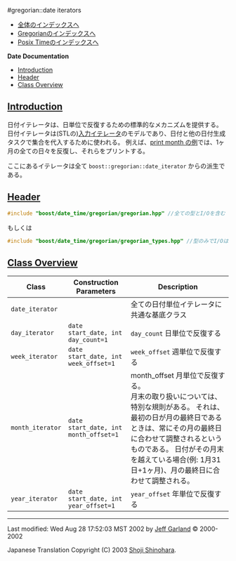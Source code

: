 #gregorian::date iterators

- [全体のインデックスへ](../date_time.md)
- [Gregorianのインデックスへ](gregorian.md)
- [Posix Timeのインデックスへ](posix_time.md)

**Date Documentation**

- [Introduction](#introduction)
- [Header](#header)
- [Class Overview](#class-overview)


## <a name="introduction" href="#introduction">Introduction</a>
日付イテレータは、日単位で反復するための標準的なメカニズムを提供する。 日付イテレータは(STLの)[入力イテレータ](http://www.sgi.com/tech/stl/InputIterator.html)のモデルであり、日付と他の日付生成タスクで集合を代入するために使われる。 例えば、[print month の例](print_month.cpp.md)では、1ヶ月の全ての日々を反復し、それらをプリントする。

ここにあるイテレータは全て `boost::gregorian::date_iterator` からの派生である。


## <a name="header" href="#header">Header</a>
```cpp
#include "boost/date_time/gregorian/gregorian.hpp" //全ての型とI/Oを含む
```

もしくは

```cpp
#include "boost/date_time/gregorian/gregorian_types.hpp" //型のみでI/Oは含まない
```


## <a name="class-overview" href="#class-overview">Class Overview</a>

| Class | Construction Parameters | Description |
|-------|-------------------------|-------------|
| `date_iterator` | | 全ての日付単位イテレータに共通な基底クラス |
| `day_iterator`  | `date start_date, int day_count=1` | `day_count` 日単位で反復する |
| `week_iterator` | `date start_date, int week_offset=1` | `week_offset` 週単位で反復する |
| `month_iterator` | `date start_date, int month_offset=1` | month_offset 月単位で反復する。<br/> 月末の取り扱いについては、特別な規則がある。 それは、最初の日が月の最終日であるときは、常にその月の最終日に合わせて調整されるというものである。 日付がその月末を越えている場合(例: 1月31日+1ヶ月)、月の最終日に合わせて調整される。 |
| `year_iterator`  | `date start_date, int year_offset=1` | `year_offset` 年単位で反復する |


***
Last modified: Wed Aug 28 17:52:03 MST 2002 by [Jeff Garland](mailto:jeff@crystalclearsoftware.com) © 2000-2002 

Japanese Translation Copyright (C) 2003 [Shoji Shinohara](mailto:sshino@cppll.jp).


